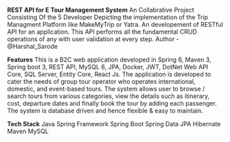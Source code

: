 **REST API for E Tour Management System**
An Collabrative Project Consisting Of the 5 Developer Depicting the implementation of the Trip Managment Platform like MakeMyTrip or Yatra.
An developement of RESTful API for an application. This API performs all the fundamental CRUD operations of any with user validation at every step.
Author - @Harshal_Sarode

**Features**
This is a B2C web application developed in Spring 6, Maven 3, Spring boot 3, REST API, MySQL 8, JPA, Docker, JWT, DotNet Web API Core, 
SQL Server, Entity Core, React Js. 
The application is developed to cater the needs of group tour operator who operates international, domestic, and event-based tours. The 
system allows user to browse / search tours from various categories, view the details such as itinerary, cost, departure dates and finally book the 
tour by adding each passenger. The system is database driven and hence flexible & easy to maintain. 

**Tech Stack**
Java
Spring Framework
Spring Boot
Spring Data JPA
Hibernate
Maven
MySQL




